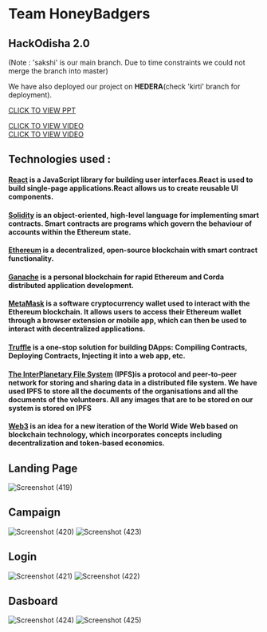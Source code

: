 # Team HoneyBadgers

## HackOdisha 2.0

(Note : 'sakshi' is our main branch. Due to time constraints we could not merge the branch into master)

We have also deployed our project on <b>HEDERA</b>(check 'kirti' branch for deployment). 

<a href="https://www.canva.com/design/DAFL4ws390g/Mxdw9iMu_W43r7w4MDiMig/view?utm_content=DAFL4ws390g&utm_campaign=designshare&utm_medium=link2&utm_source=sharebutton" target="_blank">CLICK TO VIEW PPT</a><br/>

<a href="https://www.canva.com/design/DAFL7t3k3us/xI47u0r7YSQWtYwPP61vTQ/watch?utm_content=DAFL7t3k3us&utm_campaign=designshare&utm_medium=link2&utm_source=sharebutton" target="_blank">CLICK TO VIEW VIDEO</a><br/>
<a href="https://www.canva.com/design/DAFL7t3k3us/xI47u0r7YSQWtYwPP61vTQ/watch?utm_content=DAFL7t3k3us&utm_campaign=designshare&utm_medium=link2&utm_source=sharebutton">CLICK TO VIEW VIDEO</a><br/>

## Technologies used : 
#### <ins>React</ins> is a JavaScript library for building user interfaces.React is used to build single-page applications.React allows us to create reusable UI components.
#### <ins>Solidity</ins> is an object-oriented, high-level language for implementing smart contracts. Smart contracts are programs which govern the behaviour of accounts within the Ethereum state.
#### <ins>Ethereum</ins> is a decentralized, open-source blockchain with smart contract functionality. 
#### <ins>Ganache</ins> is a personal blockchain for rapid Ethereum and Corda distributed application development.
#### <ins>MetaMask</ins> is a software cryptocurrency wallet used to interact with the Ethereum blockchain. It allows users to access their Ethereum wallet through a browser extension or mobile app, which can then be used to interact with decentralized applications.
#### <ins>Truffle</ins> is a one-stop solution for building DApps: Compiling Contracts, Deploying Contracts, Injecting it into a web app, etc.
#### <ins>The InterPlanetary File System</ins> (IPFS)is a protocol and peer-to-peer network for storing and sharing data in a distributed file system. We have used IPFS to store all the documents of the organisations and all the documents of the volunteers. All any images that are to be stored on our system is stored on IPFS
#### <ins>Web3</ins> is an idea for a new iteration of the World Wide Web based on blockchain technology, which incorporates concepts including decentralization and token-based economics.

## Landing Page

![Screenshot (419)](https://user-images.githubusercontent.com/71037507/189530359-3e038cdf-f7cd-4556-a12b-e96ae8f66cae.png)
## Campaign
![Screenshot (420)](https://user-images.githubusercontent.com/71037507/189530395-f48db238-f3d2-441b-a598-47de442936ec.png)
![Screenshot (423)](https://user-images.githubusercontent.com/71037507/189530404-be5ec2c7-c0c5-48af-b239-b5d3a26ee790.png)
## Login
![Screenshot (421)](https://user-images.githubusercontent.com/71037507/189530409-9b558ff1-40f0-4937-a510-f0ea6e53470f.png)
![Screenshot (422)](https://user-images.githubusercontent.com/71037507/189530412-5050904f-6007-447b-8411-13d6a43a2e5e.png)
## Dasboard
![Screenshot (424)](https://user-images.githubusercontent.com/71037507/189530418-b590686a-866e-478a-b451-ca26495d4cab.png)
![Screenshot (425)](https://user-images.githubusercontent.com/71037507/189530423-07163ada-1f75-4fdf-8484-4ca58ce689f1.png)
